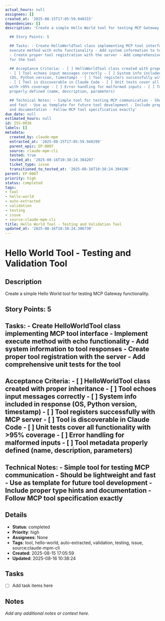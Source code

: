 ```yaml
---
actual_hours: null
assignees: []
created_at: '2025-08-15T17:05:59.940315'
dependencies: []
description: 'Create a simple Hello World tool for testing MCP Gateway functionality.

  ## Story Points: 5

  ## Tasks: - Create HelloWorldTool class implementing MCP tool interface - Implement
  execute method with echo functionality - Add system information to tool responses
  - Create proper tool registration with the server - Add comprehensive unit tests
  for the tool

  ## Acceptance Criteria: - [ ] HelloWorldTool class created with proper inheritance
  - [ ] Tool echoes input messages correctly - [ ] System info included in response
  (OS, Python version, timestamp) - [ ] Tool registers successfully with MCP server
  - [ ] Tool is discoverable in Claude Code - [ ] Unit tests cover all functionality
  with >95% coverage - [ ] Error handling for malformed inputs - [ ] Tool metadata
  properly defined (name, description, parameters)

  ## Technical Notes: - Simple tool for testing MCP communication - Should be lightweight
  and fast - Use as template for future tool development - Include proper type hints
  and documentation - Follow MCP tool specification exactly'
due_date: null
estimated_hours: null
id: ISS-0036
labels: []
metadata:
  created_by: claude-mpm
  extracted_at: '2025-08-15T17:05:59.940299'
  parent_epic: EP-0007
  source: claude-mpm-cli
  tested: true
  tested_at: '2025-08-16T10:38:24.304207'
  ticket_type: issue
  transitioned_to_tested_at: '2025-08-16T10:38:24.304196'
parent: EP-0007
priority: high
status: completed
tags:
- tool
- hello-world
- auto-extracted
- validation
- testing
- issue
- source:claude-mpm-cli
title: Hello World Tool - Testing and Validation Tool
updated_at: '2025-08-16T10:38:24.306730'
---
```


# Hello World Tool - Testing and Validation Tool

## Description
Create a simple Hello World tool for testing MCP Gateway functionality.
## Story Points: 5
## Tasks: - Create HelloWorldTool class implementing MCP tool interface - Implement execute method with echo functionality - Add system information to tool responses - Create proper tool registration with the server - Add comprehensive unit tests for the tool
## Acceptance Criteria: - [ ] HelloWorldTool class created with proper inheritance - [ ] Tool echoes input messages correctly - [ ] System info included in response (OS, Python version, timestamp) - [ ] Tool registers successfully with MCP server - [ ] Tool is discoverable in Claude Code - [ ] Unit tests cover all functionality with >95% coverage - [ ] Error handling for malformed inputs - [ ] Tool metadata properly defined (name, description, parameters)
## Technical Notes: - Simple tool for testing MCP communication - Should be lightweight and fast - Use as template for future tool development - Include proper type hints and documentation - Follow MCP tool specification exactly

## Details
- **Status**: completed
- **Priority**: high
- **Assignees**: None
- **Tags**: tool, hello-world, auto-extracted, validation, testing, issue, source:claude-mpm-cli
- **Created**: 2025-08-15 17:05:59
- **Updated**: 2025-08-16 10:38:24

## Tasks
- [ ] Add task items here

## Notes
_Add any additional notes or context here._
